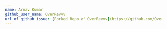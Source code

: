 ```yaml
---
name: Arnav Kumar 
github_user_name: OverRevvv
url_of_github_issue: [Forked Repo of OverRevvv](https://github.com/OverRevvv/scaler-open-source-september-challenge) 
---
```

